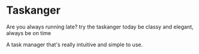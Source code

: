 # Taskanger

Are you always running late? try the taskanger today
be classy and elegant, always be on time

A task manager that's really intuitive and simple to use.
